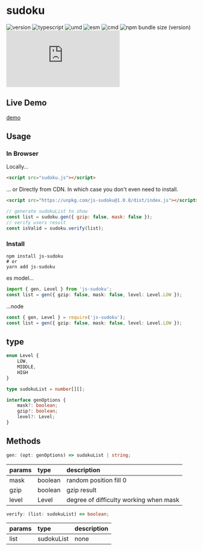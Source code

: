 # sudoku
![version](https://img.shields.io/github/package-json/v/happy-func/sudoku.js/main)
![typescript](https://img.shields.io/npm/types/js-sudoku)
![umd](https://img.shields.io/static/v1?label=build&message=umd&color=blue)
![esm](https://img.shields.io/static/v1?label=build&message=esm&color=blue)
![cmd](https://img.shields.io/static/v1?label=build&message=cmd&color=blue)
![npm bundle size (version)](https://img.shields.io/bundlephobia/min/js-sudoku/latest)
![GitHub Repo stars](https://img.shields.io/github/stars/happy-func/sudoku.js?style=social)

## Live Demo
[demo](https://happy-func.github.io/sudoku.js/)

## Usage
### In Browser
Locally…
```html
<script src="sudoku.js"></script>
```
… or Directly from CDN. In which case you don't even need to install.
```html
<script src="https://unpkg.com/js-sudoku@1.0.8/dist/index.js"></script>
```
```javascript
// generate sudokuList to show
const list = sudoku.gen({ gzip: false, mask: false });
// verify users result
const isValid = sudoku.verify(list);
```
### Install
```shell
npm install js-sudoku
# or
yarn add js-sudoku
```
es model...

```ts
import { gen, Level } from 'js-sudoku';
const list = gen({ gzip: false, mask: false, level: Level.LOW });
```

...node
```typescript
const { gen, Level } = require('js-sudoku');
const list = gen({ gzip: false, mask: false, level: Level.LOW });
```

## type

```typescript
enum Level {
    LOW,
    MIDDLE,
    HIGH
}

type sudokuList = number[][];

interface genOptions {
    mask?: boolean;
    gzip?: boolean;
    level?: Level;
}
```
## Methods

```typescript
gen: (opt: genOptions) => sudokuList | string;
```

| params  | type | description |
| :--- | :--- | :--- |
| mask | boolean | random position fill 0 |
| gzip | boolean | gzip result |
| level | Level | degree of difficulty working when mask |

```typescript
verify: (list: sudokuList) => boolean;
```

| params  | type | description |
| :--- | :--- | :--- |
| list | sudokuList | none |
